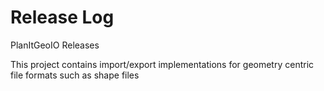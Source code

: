 # Release Log
PlanItGeoIO Releases

This project contains import/export implementations for geometry centric file formats such as shape files
